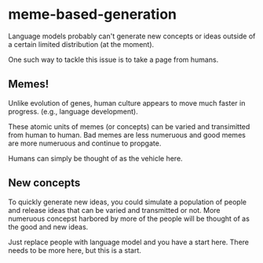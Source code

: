 # meme-based-generation

Language models probably can't generate new concepts or ideas outside of a certain limited distribution (at the moment).

One such way to tackle this issue is to take a page from humans.

## Memes!

Unlike evolution of genes, human culture appears to move much faster in progress. (e.g., language development).

These atomic units of memes (or concepts) can be varied and transimitted from human to human. Bad memes are less numeruous and good memes are more numeruous and continue to propgate.

Humans can simply be thought of as the vehicle here.

## New concepts

To quickly generate new ideas, you could simulate a population of people and release ideas that can be varied and transmitted or not. More numeruous concepst harbored by more of the people will be thought of as the good and new ideas.

Just replace people with language model and you have a start here. There needs to be more here, but this is a start.

